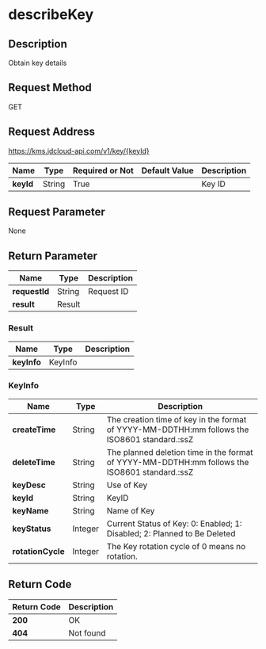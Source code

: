 # describeKey


## Description
Obtain key details

## Request Method
GET

## Request Address
https://kms.jdcloud-api.com/v1/key/{keyId}

|Name|Type|Required or Not|Default Value|Description|
|---|---|---|---|---|
|**keyId**|String|True| |Key ID|

## Request Parameter
None


## Return Parameter
|Name|Type|Description|
|---|---|---|
|**requestId**|String|Request ID|
|**result**|Result| |

### Result
|Name|Type|Description|
|---|---|---|
|**keyInfo**|KeyInfo| |
### KeyInfo
|Name|Type|Description|
|---|---|---|
|**createTime**|String|The creation time of key in the format of YYYY-MM-DDTHH:mm follows the ISO8601 standard.:ssZ|
|**deleteTime**|String|The planned deletion time in the format of YYYY-MM-DDTHH:mm follows the ISO8601 standard.:ssZ|
|**keyDesc**|String|Use of Key|
|**keyId**|String|KeyID|
|**keyName**|String|Name of Key|
|**keyStatus**|Integer|Current Status of Key: 0: Enabled; 1: Disabled; 2: Planned to Be Deleted|
|**rotationCycle**|Integer|The Key rotation cycle of 0 means no rotation.|

## Return Code
|Return Code|Description|
|---|---|
|**200**|OK|
|**404**|Not found|
